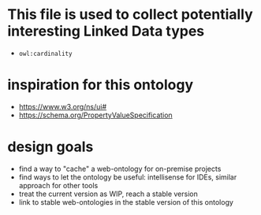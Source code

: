 # This file is used to collect potentially interesting Linked Data types
- `owl:cardinality`

# inspiration for this ontology
- https://www.w3.org/ns/ui#
- https://schema.org/PropertyValueSpecification

# design goals
- find a way to "cache" a web-ontology for on-premise projects
- find ways to let the ontology be useful: intellisense for IDEs, similar approach for other tools
- treat the current version as WIP, reach a stable version
- link to stable web-ontologies in the stable version of this ontology